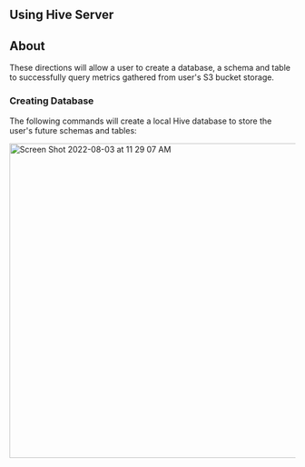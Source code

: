 ## Using Hive Server

## About

These directions will allow a user to create a database, a schema and table to successfully query metrics gathered from user's S3 bucket storage.

### Creating Database

The following commands will create a local Hive database to store the user's future schemas and tables:

<img width="554" alt="Screen Shot 2022-08-03 at 11 29 07 AM" src="https://user-images.githubusercontent.com/89415386/182682488-8a119135-ffa3-46de-81a1-2a4a72433f2c.png">




